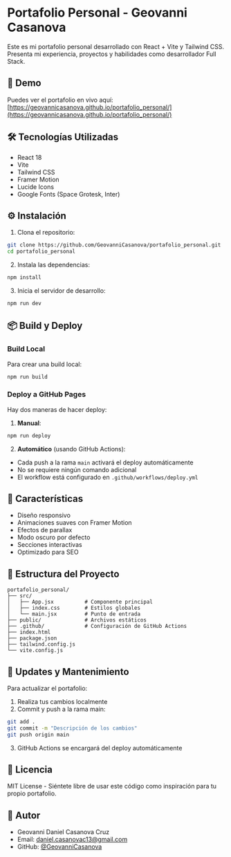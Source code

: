 # Portafolio Personal - Geovanni Casanova

Este es mi portafolio personal desarrollado con React + Vite y Tailwind CSS. Presenta mi experiencia, proyectos y habilidades como desarrollador Full Stack.

## 🚀 Demo

Puedes ver el portafolio en vivo aquí: [https://geovannicasanova.github.io/portafolio_personal/](https://geovannicasanova.github.io/portafolio_personal/)

## 🛠️ Tecnologías Utilizadas

- React 18
- Vite
- Tailwind CSS
- Framer Motion
- Lucide Icons
- Google Fonts (Space Grotesk, Inter)

## ⚙️ Instalación

1. Clona el repositorio:
```bash
git clone https://github.com/GeovanniCasanova/portafolio_personal.git
cd portafolio_personal
```

2. Instala las dependencias:
```bash
npm install
```

3. Inicia el servidor de desarrollo:
```bash
npm run dev
```

## 📦 Build y Deploy

### Build Local
Para crear una build local:
```bash
npm run build
```

### Deploy a GitHub Pages
Hay dos maneras de hacer deploy:

1. **Manual**:
```bash
npm run deploy
```

2. **Automático** (usando GitHub Actions):
- Cada push a la rama `main` activará el deploy automáticamente
- No se requiere ningún comando adicional
- El workflow está configurado en `.github/workflows/deploy.yml`

## 🎨 Características

- Diseño responsivo
- Animaciones suaves con Framer Motion
- Efectos de parallax
- Modo oscuro por defecto
- Secciones interactivas
- Optimizado para SEO

## 📁 Estructura del Proyecto

```
portafolio_personal/
├── src/
│   ├── App.jsx          # Componente principal
│   ├── index.css        # Estilos globales
│   └── main.jsx         # Punto de entrada
├── public/              # Archivos estáticos
├── .github/             # Configuración de GitHub Actions
├── index.html
├── package.json
├── tailwind.config.js
└── vite.config.js
```

## 🔄 Updates y Mantenimiento

Para actualizar el portafolio:

1. Realiza tus cambios localmente
2. Commit y push a la rama main:
```bash
git add .
git commit -m "Descripción de los cambios"
git push origin main
```
3. GitHub Actions se encargará del deploy automáticamente

## 📄 Licencia

MIT License - Siéntete libre de usar este código como inspiración para tu propio portafolio.

## 👤 Autor

- Geovanni Daniel Casanova Cruz
- Email: daniel.casanovac13@gmail.com
- GitHub: [@GeovanniCasanova](https://github.com/GeovanniCasanova)
